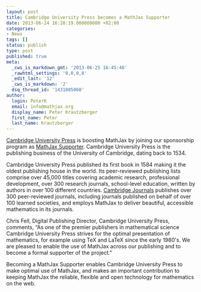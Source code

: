 ```yaml
---
layout: post
title: Cambridge University Press becomes a MathJax Supporter
date: 2013-06-24 16:28:19.000000000 +02:00
categories:
- News
tags: []
status: publish
type: post
published: true
meta:
  _cws_is_markdown_gmt: '2013-06-25 16:45:46'
  _rawhtml_settings: '0,0,0,0'
  _edit_last: '12'
  _cws_is_markdown: '2'
  dsq_thread_id: '1431805060'
author:
  login: PeterK
  email: info@mathjax.org
  display_name: Peter Krautzberger
  first_name: Peter
  last_name: Krautzberger
---
```


[Cambridge University Press](http://cambridge.org) is boosting MathJax by joining our sponsorship program as [MathJax Supporter](http://www.mathjax.org/sponsors/#supporters). Cambridge University Press is the publishing business of the University of Cambridge, dating back to 1534.

Cambridge University Press published its first book in 1584 making it the oldest publishing house in the world. Its peer-reviewed publishing lists comprise over 45,000 titles covering academic research, professional development, over 300 research journals, school-level education, written by authors in over 100 different countries. [Cambridge Journals](http://journals.cambridge.org/) publishes over 300 peer-reviewed journals, including journals published on behalf of over 100 learned societies, and employs MathJax to deliver beautiful, accessible mathematics in its journals.

Chris Fell, Digital Publishing Director, Cambridge University Press, comments, “As one of the premier publishers in mathematical science Cambridge University Press strives for the optimal presentation of mathematics, for example using TeX and LaTeX since the early 1980's. We are pleased to enable the use of MathJax across our publishing and to become a formal supporter of the project.”

Becoming a MathJax Supporter enables Cambridge University Press to make optimal use of MathJax, and makes an important contribution to keeping MathJax the reliable, flexible and open technology for mathematics on the web.